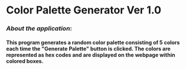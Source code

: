 # Color Palette Generator Ver 1.0
### _About the application_:
#### This program generates a random color palette consisting of 5 colors each time the "Generate Palette" button is clicked. The colors are represented as hex codes and are displayed on the webpage within colored boxes.
